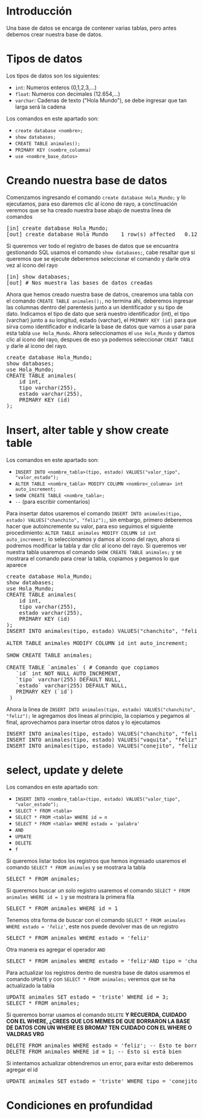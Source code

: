 # Introducción

Una base de datos se encarga de contener varias tablas, pero antes debemos crear nuestra base de datos.

# Tipos de datos

Los tipos de datos son los siguientes:
  * `int`: Numeros enteros (0,1,2,3,...)
  * `float`: Numeros con decimales (12.654,...)
  * `varchar`: Cadenas de texto ("Hola Mundo"), se debe ingresar que tan larga será la cadena

Los comandos en este apartado son:
 * `create database <nombre>;`
 * `show databases;`
 * `CREATE TABLE animales();`
 * `PRIMARY KEY (nombre_columna)`
 * `use <nombre_base_datos>`

# Creando nuestra base de datos

Comenzamos ingresando el comando `create database Hola_Mundo;` y lo ejecutamos, para eso daremos clic al icono de rayo, a conctinuación veremos que se ha creado nuestra base abajo de nuestra linea de comandos

<pre>
[in] create database Hola_Mundo;
[out] create database Hola_Mundo	1 row(s) affected	0.125 sec
</pre>

Si queremos ver todo el registro de bases de datos que se encuantra gestionando SQL usamos el comando `show databases;`, cabe resaltar que si queremos que se ejecute deberemos seleccionar el comando y darle otra vez al icono del rayo

<pre>
[in] show databases;
[out] # Nos muestra las bases de datos creadas
</pre>

Ahora que hemos creado nuestra base de datros, crearemos una tabla con el comando `CREATE TABLE animales();`, no termina ahi, deberemos ingresar las columnas dentro del parentesis junto a un identificador y su tipo de dato.
Indicamos el tipo de dato que será nuestro identificador (int), el tipo (varchar) junto a su longitud, estado (varchar), el `PRIMARY KEY (id)` para que sirva como identificador e indicarle  la base de datos que vamos a usar para esta tabla `use Hola_Mundo`.
Ahora seleccionamos el `use Hola_Mundo` y damos clic al icono del rayo, despues de eso ya podemos seleccionar `CREAT TABLE` y darle al icono del rayo.

<pre>
create database Hola_Mundo;
show databases;
use Hola_Mundo;
CREATE TABLE animales(
	id int,
    tipo varchar(255),
    estado varchar(255),
    PRIMARY KEY (id)
);
</pre>












# Insert, alter table y show create table

Los comandos en este apartado son:
 * `INSERT INTO <nombre_tabla>(tipo, estado) VALUES("valor_tipo", "valor_estado");`
 * `ALTER TABLE <nombre_tabla> MODIFY COLUMN <nombre<_columna> int auto_increment;`
 * `SHOW CREATE TABLE <nombre_tabla>;`
 * `--` (para escribir comentarios)

Para insertar datos usaremos el comando `INSERT INTO animales(tipo, estado) VALUES("chanchito", "feliz");`, sin embargo, primero deberemos hacer que autoincremente su valor, para eso seguimos el siguiente procedimiento:
  `ALTER TABLE animales MODIFY COLUMN id int auto_increment;` lo seleccionamos y damos al icono del rayo, ahora si podremos modificar la tabla y dar clic al icono del rayo. Si queremos ver nuestra tabla usaremos el comando `SHOW CREATE TABLE animales;` y se mostrara el comando para crear la tabla, copiamos y pegamos lo que aparece

<pre>
create database Hola_Mundo;
show databases;
use Hola_Mundo;
CREATE TABLE animales(
	id int,
    tipo varchar(255),
    estado varchar(255),
    PRIMARY KEY (id)
);
INSERT INTO animales(tipo, estado) VALUES("chanchito", "feliz");

ALTER TABLE animales MODIFY COLUMN id int auto_increment;

SHOW CREATE TABLE animales;

CREATE TABLE `animales` ( # Comando que copiamos
   `id` int NOT NULL AUTO_INCREMENT,
   `tipo` varchar(255) DEFAULT NULL,
   `estado` varchar(255) DEFAULT NULL,
   PRIMARY KEY (`id`)
 )  
</pre>

Ahora la linea de `INSERT INTO animales(tipo, estado) VALUES("chanchito", "feliz");` le agregamos dos lineas al principio, la copiamos y pegamos al final, aprovechamos para insertar otros datos y lo ejecutamos

<pre>
INSERT INTO animales(tipo, estado) VALUES("chanchito", "feliz");
INSERT INTO animales(tipo, estado) VALUES("vaquita", "feliz");
INSERT INTO animales(tipo, estado) VALUES("conejito", "feliz");
</pre>

# select, update y delete

Los comandos en este apartado son:
 * `INSERT INTO <nombre_tabla>(tipo, estado) VALUES("valor_tipo", "valor_estado");`
 * `SELECT * FROM <tabla>`
 * `SELECT * FROM <tabla> WHERE id = n`
 * `SELECT * FROM <tabla> WHERE estado = 'palabra'`
 * `AND`
 * `UPDATE`
 * `DELETE`
 * `f`

Si queremos listar todos los registros que hemos ingresado usaremos el comando `SELECT * FROM animales` y se mostrara la tabla

<pre>
SELECT * FROM animales;
</pre>

Si queremos buscar un solo registro usaremos el comando `SELECT * FROM animales WHERE id = 1` y se mostrara la primera fila

<pre>
SELECT * FROM animales WHERE id = 1
</pre>

Tenemos otra forma de buscar con el comando `SELECT * FROM animales WHERE estado = 'feliz'`, este nos puede devolver mas de un registro

<pre>
SELECT * FROM animales WHERE estado = 'feliz'
</pre>

Otra manera es agregar el operador `AND`
<pre>
SELECT * FROM animales WHERE estado = 'feliz'AND tipo = 'chanchito';
</pre>

Para actualizar los registros dentro de nuestra base de datos usaremos el comando `UPDATE` y con `SELECT * FROM animales;` veremos que se ha actualizado la tabla

<pre>
UPDATE animales SET estado = 'triste' WHERE id = 3;
SELECT * FROM animales;
</pre>

Si queremos borrar usamos el comando `DELETE` **Y RECUERDA, CUIDADO CON EL WHERE, ¿CREES QUE LOS MEMES DE QUE BORRARON LA BASE DE DATOS CON UN WHERE ES BROMA? TEN CUIDADO CON EL WHERE O VALDRAS VRG**

<pre>
DELETE FROM animales WHERE estado = 'feliz'; -- Esto te borraria la base de datos, cuidado
DELETE FROM animales WHERE id = 1; -- Esto si está bien
</pre>

Si intentamos actualizar obtendremos un error, para evitar esto deberemos agregar el id 

<pre>
UPDATE animales SET estado = 'triste' WHERE tipo = 'conejito'; -- Esto te dará un error
</pre>

# Condiciones en profundidad

<pre>

</pre>

<pre>

</pre>

<pre>

</pre>

<pre>

</pre>
<pre>

</pre>

<pre>

</pre>

<pre>

</pre>

<pre>

</pre>
<pre>

</pre>

<pre>

</pre>

<pre>

</pre>

<pre>

</pre>
